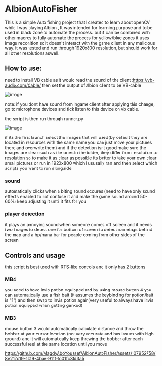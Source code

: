 # AlbionAutoFisher

This is a simple Auto fishing project that I created to learn about openCV while I was playing Albion , It was intended for learning purpose and to be used in black zone to automate the process.
but it can be combined with other macros to fully automate the process for yellow/blue zones
it uses image reconition so it doesn't interact with the game client in any malicious way. it was tested and run through 1920x800 resolution, but should work for all other resolutions aswell.

## How to use: 
need to install VB cable as it would read the sound of the client :https://vb-audio.com/Cable/
then set the output of albion client to be VB-cable

![image](https://github.com/MagdyAboYoussef/AlbionAutoFisher/assets/107952758/3adc52dd-4ac3-4d43-84c0-62496d23815e)

note: if you dont have sound from ingame client after applying this change, go to microphone devices and tick listen to this device on vb cable.

the script is then run through runner.py


![image](https://github.com/MagdyAboYoussef/AlbionAutoFisher/assets/107952758/69fe61cd-d220-42e7-aa55-d2f5ac509378)

if its the first launch select the images that will used(by default they are located in resources with the same name you can just move your pictures there and overwrite them) and if the detection isnt good make sure the images are clear such as the ones in the folder, they differ from resolution to resolution so to make it as clear as possible its better to take your own clear small pictures  or run in 1920x800 which I ususally ran and then select which scripts you want to run alongside 
### sound
automatically clicks when a biting sound occures (need to have only sound effects enabled to not confuse it and make the game sound around 50-60%) keep adjusting it until it fits for you
### player detection
it plays an annoying sound when someone comes off screen and it needs two images to detect one for bottom of screen to detect nametags behind the map 
and a hp/mana bar for people coming from other sides of the screen 


## Controls and usage 
this script is best used with RTS-like controls and it only has 2 buttons 

### MB4
you need to have invis potion equipped and by using mouse button 4 you can automatically use a fish bait (it assumes the keybinding for potion/bait is "1") and then swap to invis potion again(very useful to always have invis potion equipped when getting ganked)

### MB3
mouse button 3 would automatically calculate distance  and throw the bobber at your cursor location  (not very accurate and has issues with high ground)
and it will automatically keep throwing the bobber after each successful reel at the same location until you move





https://github.com/MagdyAboYoussef/AlbionAutoFisher/assets/107952758/8e212c19-1319-4bae-911f-fc01fc3fd3a5


